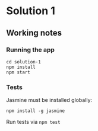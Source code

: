 # Solution 1


## Working notes


### Running the app

```
cd solution-1
npm install
npm start
```


### Tests

Jasmine must be installed globally:

`npm install -g jasmine`

Run tests via `npm test`